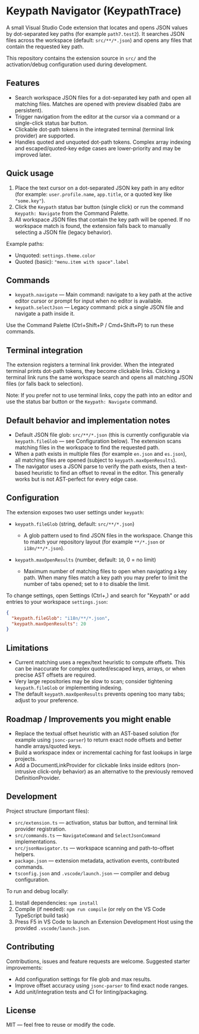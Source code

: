 # Keypath Navigator (KeypathTrace)

A small Visual Studio Code extension that locates and opens JSON values by dot-separated key paths (for example `path7.test2`). It searches JSON files across the workspace (default: `src/**/*.json`) and opens any files that contain the requested key path.

This repository contains the extension source in `src/` and the activation/debug configuration used during development.

## Features

- Search workspace JSON files for a dot-separated key path and open all matching files. Matches are opened with preview disabled (tabs are persistent).
- Trigger navigation from the editor at the cursor via a command or a single-click status bar button.
- Clickable dot-path tokens in the integrated terminal (terminal link provider) are supported.
- Handles quoted and unquoted dot-path tokens. Complex array indexing and escaped/quoted-key edge cases are lower-priority and may be improved later.

## Quick usage

1. Place the text cursor on a dot-separated JSON key path in any editor (for example: `user.profile.name`, `app.title`, or a quoted key like `"some.key"`).
2. Click the `Keypath` status bar button (single click) or run the command `Keypath: Navigate` from the Command Palette.
3. All workspace JSON files that contain the key path will be opened. If no workspace match is found, the extension falls back to manually selecting a JSON file (legacy behavior).

Example paths:
- Unquoted: `settings.theme.color`
- Quoted (basic): `"menu.item with space".label`

## Commands

- `keypath.navigate` — Main command: navigate to a key path at the active editor cursor or prompt for input when no editor is available.
- `keypath.selectJson` — Legacy command: pick a single JSON file and navigate a path inside it.

Use the Command Palette (Ctrl+Shift+P / Cmd+Shift+P) to run these commands.

## Terminal integration

The extension registers a terminal link provider. When the integrated terminal prints dot-path tokens, they become clickable links. Clicking a terminal link runs the same workspace search and opens all matching JSON files (or falls back to selection).

Note: If you prefer not to use terminal links, copy the path into an editor and use the status bar button or the `Keypath: Navigate` command.

## Default behavior and implementation notes

- Default JSON file glob: `src/**/*.json` (this is currently configurable via `keypath.fileGlob` — see Configuration below). The extension scans matching files in the workspace to find the requested path.
- When a path exists in multiple files (for example `en.json` and `es.json`), all matching files are opened (subject to `keypath.maxOpenResults`).
- The navigator uses a JSON parse to verify the path exists, then a text-based heuristic to find an offset to reveal in the editor. This generally works but is not AST-perfect for every edge case.

## Configuration

The extension exposes two user settings under `keypath`:

- `keypath.fileGlob` (string, default: `src/**/*.json`)
  - A glob pattern used to find JSON files in the workspace. Change this to match your repository layout (for example `**/*.json` or `i18n/**/*.json`).

- `keypath.maxOpenResults` (number, default: `10`, 0 = no limit)
  - Maximum number of matching files to open when navigating a key path. When many files match a key path you may prefer to limit the number of tabs opened; set to `0` to disable the limit.

To change settings, open Settings (Ctrl+,) and search for "Keypath" or add entries to your workspace `settings.json`:

```json
{
  "keypath.fileGlob": "i18n/**/*.json",
  "keypath.maxOpenResults": 20
}
```

## Limitations

- Current matching uses a regex/text heuristic to compute offsets. This can be inaccurate for complex quoted/escaped keys, arrays, or when precise AST offsets are required.
- Very large repositories may be slow to scan; consider tightening `keypath.fileGlob` or implementing indexing.
- The default `keypath.maxOpenResults` prevents opening too many tabs; adjust to your preference.

## Roadmap / Improvements you might enable

- Replace the textual offset heuristic with an AST-based solution (for example using `jsonc-parser`) to return exact node offsets and better handle arrays/quoted keys.
- Build a workspace index or incremental caching for fast lookups in large projects.
- Add a DocumentLinkProvider for clickable links inside editors (non-intrusive click-only behavior) as an alternative to the previously removed DefinitionProvider.

## Development

Project structure (important files):

- `src/extension.ts` — activation, status bar button, and terminal link provider registration.
- `src/commands.ts` — `NavigateCommand` and `SelectJsonCommand` implementations.
- `src/jsonNavigator.ts` — workspace scanning and path-to-offset helpers.
- `package.json` — extension metadata, activation events, contributed commands.
- `tsconfig.json` and `.vscode/launch.json` — compiler and debug configuration.

To run and debug locally:

1. Install dependencies: `npm install`
2. Compile (if needed): `npm run compile` (or rely on the VS Code TypeScript build task)
3. Press F5 in VS Code to launch an Extension Development Host using the provided `.vscode/launch.json`.

## Contributing

Contributions, issues and feature requests are welcome. Suggested starter improvements:
- Add configuration settings for file glob and max results.
- Improve offset accuracy using `jsonc-parser` to find exact node ranges.
- Add unit/integration tests and CI for linting/packaging.

## License

MIT — feel free to reuse or modify the code.
